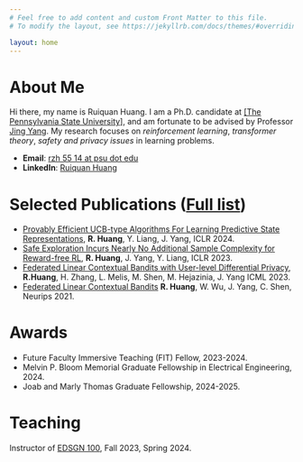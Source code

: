 ```yaml
---
# Feel free to add content and custom Front Matter to this file.
# To modify the layout, see https://jekyllrb.com/docs/themes/#overriding-theme-defaults

layout: home
---
```

# About Me
Hi there, my name is Ruiquan Huang. I am a Ph.D. candidate at <a href="https://psu.edu" target="_blank">[The Pennsylvania State University]</a>, and am fortunate to be advised by Professor <a href="https://www.ee.psu.edu/yang/">Jing Yang</a>. My research focuses on *reinforcement learning*, *transformer theory*, *safety and privacy issues* in learning problems.

- **Email**: <a href="mailto:rzh5514@psu.edu" target="_blank">rzh 55 14 at psu dot edu</a>
- **LinkedIn**: [Ruiquan Huang](https://www.linkedin.com/in/ruiquan-huang-369543185/)


# Selected Publications ([Full list](https://scholar.google.com/citations?user=0eo3JGgAAAAJ&hl=en))
- [Provably Efficient UCB-type Algorithms For Learning Predictive State Representations](https://arxiv.org/abs/2307.00405), **R. Huang**, Y. Liang, J. Yang, ICLR 2024.
- [Safe Exploration Incurs Nearly No Additional Sample Complexity for Reward-free RL](https://arxiv.org/abs/2206.14057), **R. Huang**, J. Yang, Y. Liang, ICLR 2023.
- [Federated Linear Contextual Bandits with User-level Differential Privacy](https://proceedings.mlr.press/v202/huang23q.html), **R.Huang**, H. Zhang, L. Melis, M. Shen, M. Hejazinia, J. Yang ICML 2023.
- [Federated Linear Contextual Bandits](https://proceedings.neurips.cc/paper_files/paper/2021/hash/e347c51419ffb23ca3fd5050202f9c3d-Abstract.html)
**R. Huang**, W. Wu, J. Yang, C. Shen, Neurips 2021.
  
# Awards
- Future Faculty Immersive Teaching (FIT) Fellow, 2023-2024.
- Melvin P. Bloom Memorial Graduate Fellowship in Electrical Engineering, 2024.
- Joab and Marly Thomas Graduate Fellowship, 2024-2025.

# Teaching
Instructor of [EDSGN 100](https://sites.psu.edu/engineeringdesign100/), Fall 2023, Spring 2024.



